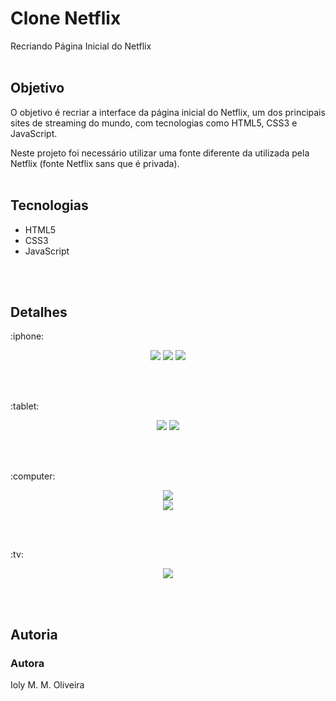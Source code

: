 #  Clone Netflix
Recriando Página Inicial do Netflix
</br>
</br>

## Objetivo
O objetivo é recriar a interface da página inicial do Netflix, um dos principais sites de streaming do mundo, com tecnologias como HTML5, CSS3 e JavaScript.
</br>

Neste projeto foi necessário utilizar uma fonte diferente da utilizada pela Netflix (fonte Netflix sans que é privada).
</br>
</br>

## Tecnologias
 - HTML5
 - CSS3
 - JavaScript
</br>
</br>

## Detalhes

<p></p>
<p>:iphone:</p>
<p align= "center">
  <img src="assets/imgs/mobile_01.gif">
  <img src="assets/imgs/mobile_03.gif">
  <img src="assets/videos/mobile.gif">
</p>
</br>
</br>

<p>:tablet:</p>
<p align= "center">
  <img src="assets/videos/tablet.gif">
  <img src="assets/imgs/galaxy_fold.gif">
</p>
</br>
</br>

<p>:computer:</p>
<p align= "center">
  <img src="assets/imgs/desktop.gif">
  </br>
  <img src="assets/videos/desktop.gif">
</p>
</br>
</br>

<p>:tv:</p>
<p align= "center">
  <img src="assets/imgs/tv.gif">
</p>
</br>
</br>

## Autoria
### Autora
Ioly M. M. Oliveira
